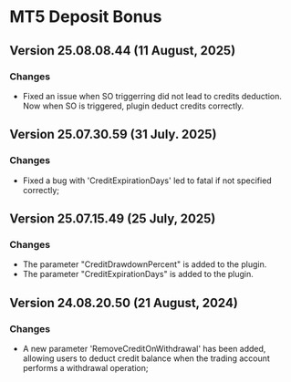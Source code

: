 # MT5 Deposit Bonus

## Version 25.08.08.44 (11 August, 2025)
### Changes
* Fixed an issue when SO triggerring did not lead to credits deduction. Now when SO is triggered, plugin deduct credits correctly.

## Version 25.07.30.59 (31 July. 2025)
### Changes
* Fixed a bug with 'CreditExpirationDays' led to fatal if not specified correctly;

## Version 25.07.15.49 (25 July, 2025)
### Changes
* The parameter "CreditDrawdownPercent" is added to the plugin.
* The parameter "CreditExpirationDays" is added to the plugin.

## Version 24.08.20.50 (21 August, 2024)
### Changes
* A new parameter 'RemoveCreditOnWithdrawal' has been added, allowing users to deduct credit balance when the trading account performs a withdrawal operation;
